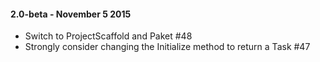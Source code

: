 #### 2.0-beta - November 5 2015
* Switch to ProjectScaffold and Paket #48
* Strongly consider changing the Initialize method to return a Task #47 
